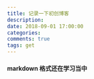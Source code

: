 ```yaml
---
title: 记录一下初创博客
description: 
date: 2018-09-01 17:00:00
categories: 
comments: true
tags: get
---
```


####  markdown 格式还在学习当中



